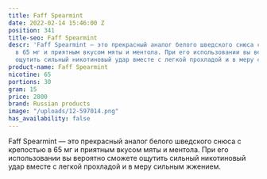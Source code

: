 ```yaml
---
title: Faff Spearmint
date: 2022-02-14 15:46:00 Z
position: 341
title-seo: Faff Spearmint
descr: 'Faff Spearmint — это прекрасный аналог белого шведского снюса с крепостью
  в 65 мг и приятным вкусом мяты и ментола. При его использовании вы вероятно сможете
  ощутить сильный никотиновый удар вместе с легкой прохладой и в меру сильным жжением. '
product-name: Faff Spearmint
nicotine: 65
portions: 30
gram: 15
price: 2800
brand: Russian products
image: "/uploads/12-597014.png"
has_availability: false
---
```


Faff Spearmint — это прекрасный аналог белого шведского снюса с крепостью в 65 мг и приятным вкусом мяты и ментола. При его использовании вы вероятно сможете ощутить сильный никотиновый удар вместе с легкой прохладой и в меру сильным жжением. 